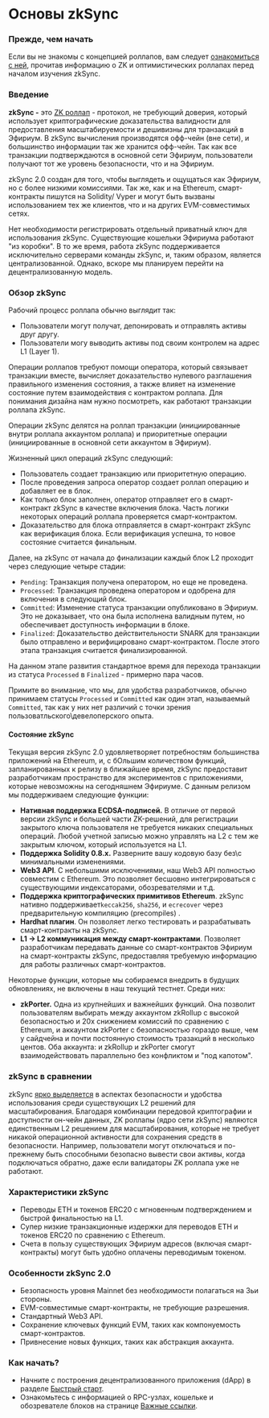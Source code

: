 # Основы zkSync

### Прежде, чем начать <a href="#prerequisites" id="prerequisites"></a>

Если вы не знакомы с концепцией роллапов, вам следует [ознакомиться с ней](vvedenie-v-rollapy.md), прочитав информацию о ZK и оптимистических роллапах перед началом изучения zkSync.

### Введение <a href="#introduction" id="introduction"></a>

**zkSync -** это [ZK роллап](vvedenie-v-rollapy.md#what-are-zk-rollups) - протокол, не требующий доверия, который использует криптографические доказательства валидности для предоставления масштабируемости и дешивизны для транзакций в Эфириум. В zkSync вычисления производятся офф-чейн (вне сети), и большинство информации так же хранится офф-чейн. Так как все транзакции подтверждаются в основной сети Эфириум, пользователи получают тот же уровень безопасности, что и на Эфириум.

zkSync 2.0 создан для того, чтобы выглядеть и ощущаться как Эфириум, но с более низкими комиссиями. Так же, как и на Ethereum, смарт-контракты пишутся на Solidity/ Vyper и могут быть вызваны использованием тех же клиентов, что и на других EVM-совместимых сетях.

Нет необходимости регистрировать отдельный приватный ключ для использования zkSync. Существующие кошельки Эфириума работают "из коробки". В то же время, работа zkSync поддерживается исключительно серверами команды zkSync, и, таким образом, является централизованной. Однако, вскоре мы планируем перейти на децентрализованную модель.

### Обзор zkSync <a href="#zksync-overview" id="zksync-overview"></a>

Рабочий процесс роллапа обычно выглядит так:

* Пользователи могут получат, депонировать и отправлять активы друг другу.
* Пользователи могу выводить активы под своим контролем на адрес L1 (Layer 1).

Операции роллапов требуют помощи оператора, который связывает транзакции вместе, вычисляет доказательство нулевого разглашения правильного изменения состояния, а также влияет на изменение состояние путем взаимодействия с контрактом роллапа. Для понимания дизайна нам нужно посмотреть, как работают транзакции роллапа zkSync.

Операции zkSync делятся на роллап транзакции (инициированные внутри роллапа аккаунтом роллапа) и приоритетные операции (инициированные в основной сети аккаунтом в Эфириум).

Жизненный цикл операций zkSync следующий:

* Пользователь создает транзакцию или приоритетную операцию.
* После проведения запроса оператор создает роллап операцию и добавляет ее в блок.
* Как только блок заполнен, оператор отправляет его в смарт-контракт zkSync в качестве включения блока. Часть логики некоторых операций роллапа проверяется смарт-контрактом.
* &#x20;Доказательство для блока отправляется в смарт-контракт zkSync как верификация блока. Если верификация успешна, то новое состояние считается финальным.

Далее, на zkSync от начала до финализации каждый блок L2 проходит через следующие четыре стадии:

* `Pending`: Транзакция получена оператором, но еще не проведена.
* `Processed`: Транзакция проведена оператором и одобрена для включения в следующий блок.
* `Committed`: Изменение статуса транзакции опубликовано в Эфириум. Это не доказывает, что она была исполнена валидным путем, но обеспечивает доступность информации в блоке.
* `Finalized`: Доказательство действительности SNARK для транзакции было отправлено и верифицировано смарт-контрактом. После этого этапа транзакция считается финализированной.

На данном этапе развития стандартное время для перехода транзакции из статуса `Processed` в `Finalized` - примерно пара часов.

Примите во внимание, что мы, для удобства разработчиков, обычно принимаем статусы `Processed` и `Committed` как один этап, называемый `Committed`, так как у них нет различий с точки зрения пользоватльского\девелоперского опыта.

#### Состояние zkSync <a href="#the-state-of-zksync" id="the-state-of-zksync"></a>

Текущая версия zkSync 2.0 удовляетворяет потребностям большинства приложений на Ethereum, и, с бОльшим количеством функций, запланированных к релизу в ближайшее время, zkSync предоставит разработчикам пространство для экспериментов с приложениями, которые невозможны на сегодняшнем Эфириуме. С данным релизом мы поддерживаем следующие функции:

* **Нативная поддержка ECDSA-подписей.** В отличие от первой версии zkSync и большей части ZK-решений, для регистрации закрытого ключа пользователя не требуется никаких специальных операций. Любой учетной записью можно управлять на L2 с тем же закрытым ключом, который используется на L1.
* **Поддержка Solidity 0.8.x.** Разверните вашу кодовую базу без\с минимальными изменениями.
* **Web3 API**. С небольшими исключениями, наш Web3 API полностью совместим с Ethereum. Это позволяет бесшовно интегрироваться с существующими индексаторами, обозревателями и т.д.
* **Поддержка криптографических примитивов Ethereum**. zkSync нативно поддерживает`keccak256`, `sha256`, и `ecrecover` через предварительную компиляцию (precompiles) .
* **Hardhat плагин**. Он позволяет легко тестировать и разрабатывать смарт-контракты на zkSync.
* **L1 -> L2 коммуникация между смарт-контрактами**. Позволяет разработчикам передавать данные со смарт-контрактов Эфириум на смарт-контракты zkSync, предоставляя требуемую информацию для работы различных смарт-контрактов.

Некоторые функции, которые мы собираемся внедрить в будущих обновлениях, не включены в наш текущий тестнет. Среди них:&#x20;

* **zkPorter.** Одна из крупнейших и важнейших функций. Она позволит пользователям выбирать между аккаунтом zkRollup с высокой безопасностью и 20x снижением комиссий по сравнению с Ethereum, и аккаунтом zkPorter c безопасностью гораздо выше, чем у сайдчейна и почти постоянную стоимость тразакций в несколько центов. Оба аккаунта: и zkRollup и zkPorter смогут взаимодействовать параллельно без конфликтом и "под капотом".

### &#x20;zkSync в сравнении

zkSync [ярко выделяется](https://blog.matter-labs.io/evaluating-ethereum-l2-scaling-solutions-a-comparison-framework-b6b2f410f955) в аспектах безопасности и удобства использования среди существующих L2 решений для масштабирования. Благодаря комбинации передовой криптографии и доступности он-чейн данных, ZK роллапы (ядро сети zkSync) являются единственным L2 решением для масштабирования, которые не требует никакой операционной активности для сохранения средств в безопасности. Например, пользователи могут отключаться и по-прежнему быть способными безопасно вывести свои активы, когда подключаться обратно, даже если валидаторы ZK роллапа уже не работают.



### Характеристики zkSync <a href="#zksync-characteristics" id="zksync-characteristics"></a>

* Переводы ETH и токенов ERC20 с мгновенным подтверждением и быстрой финальностью на L1.
* Супер низкие транзакционные издержки для переводов ETH и токенов ERC20 по сравнению с Ethereum.
* Счета в пользу существующих Эфириум адресов (включая смарт-контракты) могут быть удобно оплачены переводимым токеном.

### Особенности zkSync 2.0 <a href="#highlights-of-zksync-2-0" id="highlights-of-zksync-2-0"></a>

* Безопасность уровня Mainnet без необходимости полагаться на 3ьи стороны.
* EVM-совместимые смарт-контракты, не требующие разрешения.
* Стандартный Web3 API.
* Сохранение ключевых функций EVM, таких как компонуемость смарт-контрактов.
* Привнесение новых функцих, таких как абстракция аккаунта.

### Как начать? <a href="#how-to-get-started" id="how-to-get-started"></a>

* Начните с построения децентрализованного приложения (dApp) в разделе [Быстрый старт](https://v2-docs.zksync.io/dev/developer-guides/hello-world.html).
* Ознакомьтесь с информацией о RPC-узлах, кошельке и обозревателе блоков на странице [Важные ссылки](https://v2-docs.zksync.io/dev/troubleshooting/important-links.html).
